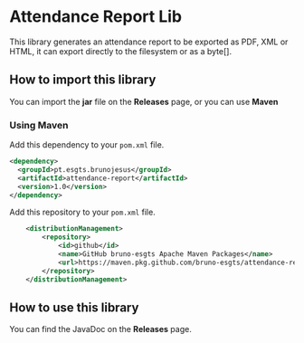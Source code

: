 # Attendance Report Lib

This library generates an attendance report to be exported as PDF, XML or HTML,
it can export directly to the filesystem or as a byte[].


## How to import this library
You can import the **jar** file on the **Releases** page, or you can use **Maven**

### Using Maven

Add this dependency to your `pom.xml` file.
```xml
<dependency>
  <groupId>pt.esgts.brunojesus</groupId>
  <artifactId>attendance-report</artifactId>
  <version>1.0</version>
</dependency>
```

Add this repository to your `pom.xml` file.
```xml
    <distributionManagement>
        <repository>
            <id>github</id>
            <name>GitHub bruno-esgts Apache Maven Packages</name>
            <url>https://maven.pkg.github.com/bruno-esgts/attendance-report-lib</url>
        </repository>
    </distributionManagement>
```


## How to use this library
You can find the JavaDoc on the **Releases** page.
